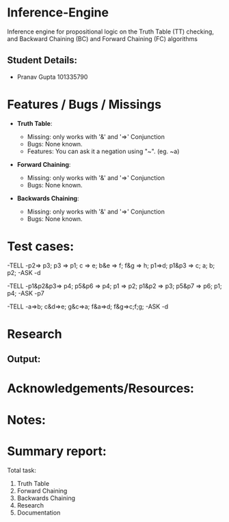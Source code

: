 # Inference-Engine

Inference engine for propositional logic on the Truth Table (TT) checking, and Backward Chaining (BC) and Forward Chaining (FC) algorithms

Student Details:
-------------------------------------------------------------------------------------------------------------
- Pranav Gupta 	101335790


Features / Bugs / Missings
=============================================================================================================
- **Truth Table**:
    - Missing: only works with '&' and '=>' Conjunction
    - Bugs: None known.
    - Features: You can ask it a negation using "~". (eg. ~a)
    
- **Forward Chaining**:
    - Missing: only works with '&' and '=>' Conjunction
    - Bugs: None known.
    
- **Backwards Chaining**:
    - Missing: only works with '&' and '=>' Conjunction
    - Bugs: None known.
    
Test cases: 
=============================================================================================================
  -TELL
  -p2=> p3; p3 => p1; c => e; b&e => f; f&g => h; p1=>d; p1&p3 => c; a; b; p2;
  -ASK
  -d
  
  
  -TELL
  -p1&p2&p3=> p4; p5&p6 => p4; p1 => p2; p1&p2 => p3; p5&p7 => p6; p1; p4;
  -ASK
  -p7
  
  -TELL
  -a=>b; c&d=>e; g&c=>a; f&a=>d; f&g=>c;f;g;
  -ASK
  -d
  
Research
=============================================================================================================

Output:
------------------------------------------------------------------------------------------------------------


Acknowledgements/Resources: 
=============================================================================================================


Notes: 
=============================================================================================================

Summary report:
=============================================================================================================
Total task:
1. Truth Table
2. Forward Chaining
3. Backwards Chaining
4. Research
5. Documentation
